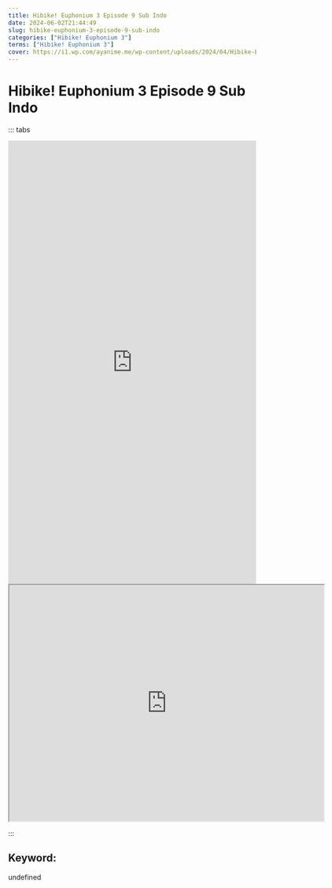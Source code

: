 ```yaml
---
title: Hibike! Euphonium 3 Episode 9 Sub Indo
date: 2024-06-02T21:44:49
slug: hibike-euphonium-3-episode-9-sub-indo
categories: ["Hibike! Euphonium 3"]
terms: ["Hibike! Euphonium 3"]
cover: https://i1.wp.com/ayanime.me/wp-content/uploads/2024/04/Hibike-Euphonium-3-1-768x1085-1.jpg
---
```


# Hibike! Euphonium 3 Episode 9 Sub Indo

::: tabs

<iframe src="https://play.ayanime.me/include/fluidplayer/fluidplayer.php?VideoSrc1=https%3A%2F%2Fdrive.google.com%2Ffile%2Fd%2F1-wF00qZaewemQcHzGxcIcDyVkADQuVC5%2Fpreview&VideoType1=video%2Fmp4&VideoQuality1=480p&VideoSrc2=https%3A%2F%2Fdrive.google.com%2Ffile%2Fd%2F1PUC8HPg2FKTG18hIhHIKm4Mr9Wmv2cp9%2Fpreview&VideoType2=video%2Fmp4&VideoQuality2=720p&VideoSrc3=https%3A%2F%2Fdrive.google.com%2Ffile%2Fd%2F1cF8bkGBPkWV6VXGnfG-Cu7poj1n6uP6_%2Fpreview&VideoType3=video%2Fmp4&VideoQuality3=1080p&VideoSrc4=&VideoType4=&VideoQuality4=&VideoPoster=&VideoTrack1=&kind1=&srclang1=&label1=&default1=&VideoTrack2=&kind2=&srclang2=&label2=&default2=&player=fluid+player&server=Drive+API&api=&width=100%25&height=900px" frameborder="0" width="100%" height="900px" allowfullscreen="allowfullscreen" scrolling="no"></iframe>
<iframe src="https://drive.google.com/file/d/1cF8bkGBPkWV6VXGnfG-Cu7poj1n6uP6_/preview" width="640" height="480" allow="accelerometer; autoplay; encrypted-media; gyroscope; fullscreen; picture-in-picture" scrolling="no" seamless="" sandbox="allow-same-origin allow-scripts"></iframe>

:::

## Keyword:
undefined
